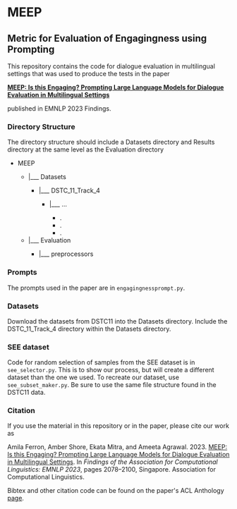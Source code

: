 # MEEP

## Metric for Evaluation of Engagingness using Prompting

This repository contains the code for dialogue evaluation in multilingual settings 
that was used to produce the tests in the paper

 
[**MEEP: Is this Engaging? Prompting Large Language Models for Dialogue
Evaluation in Multilingual Settings**](https://aclanthology.org/2023.findings-emnlp.137/)

published in EMNLP 2023 Findings.

### Directory Structure

The directory structure should include a Datasets directory and Results directory at the
same level as the Evaluation directory 

<ul>
    <li>MEEP</li>
        <ul>
            <li>|___ Datasets</li>
                <ul>
                    <li>|___ DSTC_11_Track_4</li>
                        <ul>
                            <li>|___ ...</li>
                                <ul>
                                    <li>.</li>
                                    <li>.</li>
                                    <li>.</li>
                                </ul>
                        </ul>
                </ul>
            <li>|___ Evaluation</li>
                <ul>
                    <li>|___ preprocessors</li>
                </ul>
        </ul>
</ul>


### Prompts

The prompts used in the paper are in `engagingnessprompt.py`.

### Datasets

Download the datasets from DSTC11 into the Datasets directory.
Include the DSTC_11_Track_4 directory within the Datasets directory.

### SEE dataset

Code for random selection of samples from the SEE dataset is in `see_selector.py`. This is to show our process, but will create a different dataset than the one we used. To recreate our dataset, use `see_subset_maker.py`. Be sure to use the same file structure found in the DSTC11 data.

### Citation

If you use the material in this repository or in the paper, please cite our work as

Amila Ferron, Amber Shore, Ekata Mitra, and Ameeta Agrawal. 2023. [MEEP: Is this Engaging? Prompting Large Language Models for Dialogue Evaluation in Multilingual Settings](https://aclanthology.org/2023.findings-emnlp.137). In *Findings of the Association for Computational Linguistics: EMNLP 2023*, pages 2078–2100, Singapore. Association for Computational Linguistics.

Bibtex and other citation code can be found on the paper's ACL Anthology [page](https://aclanthology.org/2023.findings-emnlp.137/).